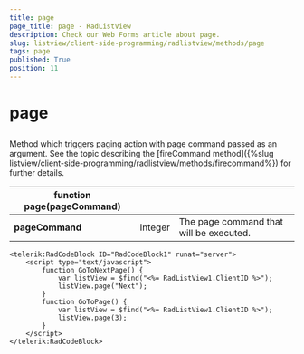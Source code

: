 ```yaml
---
title: page
page_title: page - RadListView
description: Check our Web Forms article about page.
slug: listview/client-side-programming/radlistview/methods/page
tags: page
published: True
position: 11
---
```


# page



## 

Method which triggers paging action with page command passed as an argument. See the topic describing the [fireCommand method]({%slug listview/client-side-programming/radlistview/methods/firecommand%}) for further details.


| function page(pageCommand) |  |  |
| ------ | ------ | ------ |
| **pageCommand** |Integer|The page command that will be executed.|

````ASP.NET
<telerik:RadCodeBlock ID="RadCodeBlock1" runat="server">
    <script type="text/javascript">
        function GoToNextPage() {
            var listView = $find("<%= RadListView1.ClientID %>");
            listView.page("Next");
        }
        function GoToPage() {
            var listView = $find("<%= RadListView1.ClientID %>");
            listView.page(3);
        }
    </script>
</telerik:RadCodeBlock>
````


